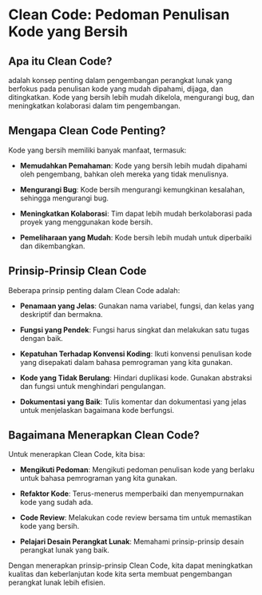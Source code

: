 # Clean Code: Pedoman Penulisan Kode yang Bersih

## Apa itu Clean Code?
adalah konsep penting dalam pengembangan perangkat lunak yang berfokus pada penulisan kode yang mudah dipahami, dijaga, dan ditingkatkan. Kode yang bersih lebih mudah dikelola, mengurangi bug, dan meningkatkan kolaborasi dalam tim pengembangan.

## Mengapa Clean Code Penting?

Kode yang bersih memiliki banyak manfaat, termasuk:

- **Memudahkan Pemahaman**: Kode yang bersih lebih mudah dipahami oleh pengembang, bahkan oleh mereka yang tidak menulisnya.

- **Mengurangi Bug**: Kode bersih mengurangi kemungkinan kesalahan, sehingga mengurangi bug.

- **Meningkatkan Kolaborasi**: Tim dapat lebih mudah berkolaborasi pada proyek yang menggunakan kode bersih.

- **Pemeliharaan yang Mudah**: Kode bersih lebih mudah untuk diperbaiki dan dikembangkan.

## Prinsip-Prinsip Clean Code

Beberapa prinsip penting dalam Clean Code adalah:

- **Penamaan yang Jelas**: Gunakan nama variabel, fungsi, dan kelas yang deskriptif dan bermakna.

- **Fungsi yang Pendek**: Fungsi harus singkat dan melakukan satu tugas dengan baik.

- **Kepatuhan Terhadap Konvensi Koding**: Ikuti konvensi penulisan kode yang disepakati dalam bahasa pemrograman yang kita gunakan.

- **Kode yang Tidak Berulang**: Hindari duplikasi kode. Gunakan abstraksi dan fungsi untuk menghindari pengulangan.

- **Dokumentasi yang Baik**: Tulis komentar dan dokumentasi yang jelas untuk menjelaskan bagaimana kode berfungsi.

## Bagaimana Menerapkan Clean Code?

Untuk menerapkan Clean Code, kita bisa:

- **Mengikuti Pedoman**: Mengikuti pedoman penulisan kode yang berlaku untuk bahasa pemrograman yang kita gunakan.

- **Refaktor Kode**: Terus-menerus memperbaiki dan menyempurnakan kode yang sudah ada.

- **Code Review**: Melakukan code review bersama tim untuk memastikan kode yang bersih.

- **Pelajari Desain Perangkat Lunak**: Memahami prinsip-prinsip desain perangkat lunak yang baik.

Dengan menerapkan prinsip-prinsip Clean Code, kita dapat meningkatkan kualitas dan keberlanjutan kode kita serta membuat pengembangan perangkat lunak lebih efisien.